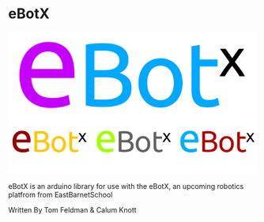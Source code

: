 eBotX
=====

![Alt text](/readme/splash.png "eBot Logo")

eBotX is an arduino library for use with the eBotX, an upcoming robotics platfrom from EastBarnetSchool

Written By Tom Feldman & Calum Knott
